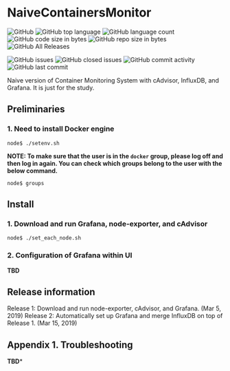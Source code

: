 # NaiveContainersMonitor

![GitHub](https://img.shields.io/github/license/woojoong88/NaiveContainersMonitor.svg)
![GitHub top language](https://img.shields.io/github/languages/top/woojoong88/NaiveContainersMonitor.svg)
![GitHub language count](https://img.shields.io/github/languages/count/woojoong88/NaiveContainersMonitor.svg)
![GitHub code size in bytes](https://img.shields.io/github/languages/code-size/woojoong88/NaiveContainersMonitor.svg)
![GitHub repo size in bytes](https://img.shields.io/github/repo-size/woojoong88/NaiveContainersMonitor.svg)
![GitHub All Releases](https://img.shields.io/github/downloads/woojoong88/NaiveContainersMonitor/total.svg)

![GitHub issues](https://img.shields.io/github/issues-raw/woojoong88/NaiveContainersMonitor.svg)
![GitHub closed issues](https://img.shields.io/github/issues-closed-raw/woojoong88/NaiveContainersMonitor.svg)
![GitHub commit activity](https://img.shields.io/github/commit-activity/y/woojoong88/NaiveContainersMonitor.svg)
![GitHub last commit](https://img.shields.io/github/last-commit/woojoong88/NaiveContainersMonitor.svg)

Naive version of Container Monitoring System with cAdvisor, InfluxDB, and Grafana. It is just for the study.

## Preliminaries

### 1. Need to install Docker engine
```
node$ ./setenv.sh
```

**NOTE: To make sure that the user is in the `docker` group, please log off and then log in again. You can check which groups belong to the user with the below command.**

```
node$ groups
```

## Install

### 1. Download and run Grafana, node-exporter, and cAdvisor
```
node$ ./set_each_node.sh
```

### 2. Configuration of Grafana within UI
**TBD**

## Release information
Release 1: Download and run node-exporter, cAdvisor, and Grafana. (Mar 5, 2019)
Release 2: Automatically set up Grafana and merge InfluxDB on top of Release 1. (Mar 15, 2019)

## Appendix 1. Troubleshooting
**TBD***
